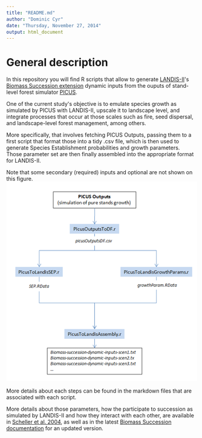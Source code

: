 ```yaml
---
title: "README.md"
author: "Dominic Cyr"
date: "Thursday, November 27, 2014"
output: html_document
---
```


# General description

In this repository you will find R scripts that allow to generate [LANDIS-II](http://www.landis-ii.org/)'s [Biomass Succession extension](http://www.landis-ii.org/extensions/biomass-succession) dynamic inputs from the ouputs of stand-level forest simulator [PICUS](http://www.wabo.boku.ac.at/en/waldbau/forschung/fachgebiete/waldoekosystemmodellierung/dynamische-oekosystemmodelle/picus/).

One of the current study's objective is to emulate species growth as simulated by PICUS with LANDIS-II, upscale it to landscape level, and integrate processes that occur at those scales such as fire, seed dispersal, and landscape-level forest management, among others.

More specifically, that involves fetching PICUS Outputs, passing them to a first script that format those into a tidy .csv file, which is then used to generate Species Establishment probabilities and growth parameters. Those parameter set are then finally assembled into the appropriate format for LANDIS-II.

Note that some secondary (required) inputs and optional are not shown on this figure.
![plot of chunk PicusToLandisWorkflow](figure/PicusToLandisWorkflow.png)


More details about each steps can be found in the markdown files that are associated with each script.

More details about those parameters, how the participate to succession as simulated by LANDIS-II and how they interact with each other, are available in [Scheller et al. 2004](http://landscape.forest.wisc.edu/PDF/Scheller_Mladenoff2004_EM.pdf), as well as in the latest [Biomass Succession documentation](http://www.landis-ii.org/extensions/biomass-succession) for an updated version.


